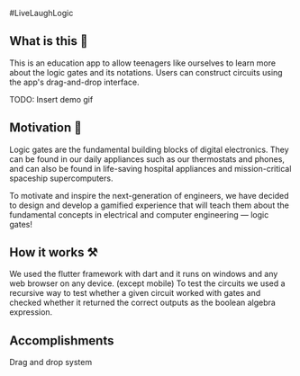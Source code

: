 #LiveLaughLogic

## What is this 🤔
This is an education app to allow teenagers like ourselves to learn more about the logic gates and its notations. Users can construct circuits using the app's drag-and-drop interface.

TODO: Insert demo gif

## Motivation 💪
Logic gates are the fundamental building blocks of digital electronics. They can be found in our daily appliances such as our thermostats and phones, and can also be found in life-saving hospital appliances and mission-critical spaceship supercomputers.

To motivate and inspire the next-generation of engineers, we have decided to design and develop a gamified experience that will teach them about the fundamental concepts in electrical and computer engineering — logic gates!

## How it works ⚒

We used the flutter framework with dart and it runs on windows and any web browser on any device. (except mobile) To test the circuits we used a recursive way to test whether a given circuit worked with gates and checked whether it returned the correct outputs as the boolean algebra expression.

## Accomplishments

Drag and drop system
